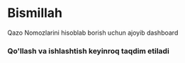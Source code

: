 # Bismillah
Qazo Nomozlarini hisoblab borish uchun ajoyib dashboard

### Qo'llash va ishlashtish keyinroq taqdim etiladi
